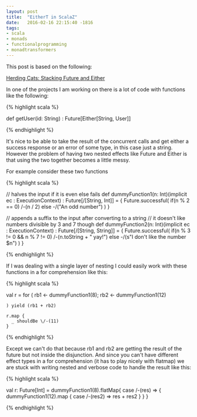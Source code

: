 ```yaml
---
layout: post
title:  "EitherT in ScalaZ"
date:   2016-02-16 22:15:40 -1816
tags:
- scala
- monads
- functionalprogramming
- monadtransformers
---
```


This post is based on the following:

[Herding Cats: Stacking Future and Either](http://eed3si9n.com/herding-cats/stacking-future-and-either.html)

In one of the projects I am working on there is a lot of code with functions like the following:

{% highlight scala %}

def getUser(id: String) : Future[Either[String, User]]

{% endhighlight %}

It's nice to be able to take the result of the concurrent calls and get either a success response or an error of some type, in this case just a string. However the problem of having two nested effects like Future and Either is that using the two together becomes a little messy.

For example consider these two functions

{% highlight scala %}

  // halves the input if it is even else fails
  def dummyFunction1(n: Int)(implicit ec : ExecutionContext) : Future[\/[String, Int]] = {
    Future.successful(
      if(n % 2 == 0)
        \/-(n / 2)
      else
        -\/("An odd number")
    )
  }

  // appends a suffix to the input after converting to a string
  // it doesn't like numbers divisible by 3 and 7 though
  def dummyFunction2(n: Int)(implicit ec : ExecutionContext) : Future[\/[String, String]] = {
    Future.successful(
      if(n % 3 != 0 && n % 7 != 0)
        \/-(n.toString + " yay!")
      else
        -\/(s"I don't like the number $n")
    )
  }

{% endhighlight %}

If I was dealing with a single layer of nesting I could easily work with these functions in a for comprehension like this:

{% highlight scala %}

 val r = for (
      rb1 <- dummyFunction1(8);
      rb2 <- dummyFunction1(12)

    ) yield (rb1 + rb2)

    r.map {
      _ shouldBe \/-(11)
    }

{% endhighlight %}

Except we can't do that because rb1 and rb2 are getting the result of the future but not inside the disjunction. And since you can't have different effect types in a for comprehension (it has to play nicely with flatmap) we are stuck with writing nested and verbose code to handle the result like this:

{% highlight scala %}

   val r: Future[Int] = dummyFunction1(8).flatMap{
      case \/-(res) => {
        dummyFunction1(12).map {
          case \/-(res2) =>
            res + res2
        }
      }
    }

{% endhighlight %}

